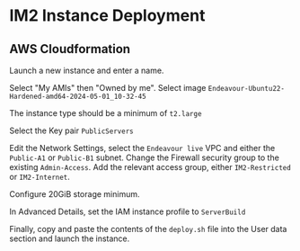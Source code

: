 # IM2 Instance Deployment

## AWS Cloudformation

Launch a new instance and enter a name.

Select "My AMIs" then "Owned by me".
Select image `Endeavour-Ubuntu22-Hardened-amd64-2024-05-01_10-32-45`

The instance type should be a minimum of `t2.large`

Select the Key pair `PublicServers`

Edit the Network Settings, select the `Endeavour live` VPC and either the `Public-A1` or `Public-B1` subnet.
Change the Firewall security group to the existing `Admin-Access`.
Add the relevant access group, either `IM2-Restricted` or `IM2-Internet`.

Configure 20GiB storage minimum.

In Advanced Details, set the IAM instance profile to `ServerBuild`

Finally, copy and paste the contents of the `deploy.sh` file into the User data section and launch the instance.
